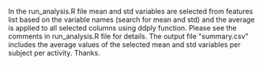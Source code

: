 In the run_analysis.R file mean and std variables are selected from features list based on the variable names (search for mean and std) and the average is applied to all selected columns using ddply function.
Please see the comments in run_analysis.R file for details.
The output file "summary.csv" includes the average values of the selected mean and std variables per subject per activity.
Thanks.
